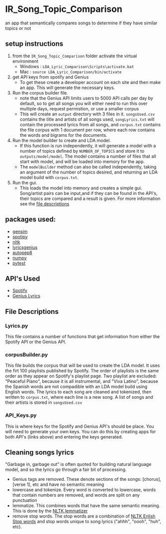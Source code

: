 # IR_Song_Topic_Comparison
an app that semantically compares songs to determine if they have similar topics or not

## setup instructions
1. from the `IR_Song_Topic_Comparison` folder activate the virtual environment
    -  Windows : `LDA_Lyric_Comparison\Scripts\activate.bat`
    -  Mac : `source LDA_Lyric_Comparison/bin/activate`
2. get API keys from spotify and Genius
    -  To get these create a developer account on each site and then make an app. This will generate the necessary keys.
3. Run the corpus builder file.
    -  note that the Genius API limits users to 5000 API calls per day by default, so to get all songs you will either need to run this over multiple days, request permistion, or use a smaller corpus
    -  This will create an `output` directory with 3 files in it. `songsUsed.csv` contains the title and artists of all songs used, `songLyrics.txt` will contain the processed lyrics from all songs, and `corpus.txt` contains the file corpus with 1 document per row, where each row contains the words and bigrams for the documents.
4. Run the model builder to create and LDA model. 
    -  If this function is run independently, it will generate a model with a number of topics defined by `NUMBER_OF_TOPICS` and store it to `outputs/model/model`. The model contains a number of files that all start with model, and will be loaded into memory for the app. 
    -  The `modelBuilder` method can also be called independently, taking an argument of the number of topics desired, and returning an LDA model build with `corpus.txt`.
5. Run the gui. 
    -  This loads the model into memory and creates a simple gui. Song/artist pairs can be input,and if they can be found in the API's, their topics are compared and a result is given. For more information see the [file descriptions](src/readme.md)

## packages used:
- [gensim](https://pypi.org/project/gensim/)
- [spotipy](https://pypi.org/project/spotipy/)
- [nltk](https://pypi.org/project/nltk/)
- [lyricsgenius](https://pypi.org/project/lyricsgenius/)
- [autopep8](https://pypi.org/project/autopep8/)
- [numpy](https://pypi.org/project/numpy/)
- [pytest](https://pypi.org/project/pytest/)

## API's Used
- [Spotify](https://developer.spotify.com/)
- [Genius Lyrics](https://docs.genius.com/)

## File Descriptions

### Lyrics.py
This file contains a number of functions that get information from either the Spotify API or the Genius API. 

### corpusBuilder.py
This file builds the corpus that will be used to create the LDA model. It uses the firt 100 playlists published by Spotify. The order of playlists is the same order as they appear on Spotify's playlist page. Two playlist are excluded: "Peaceful Piano", because it is all instrumental, and "Viva Latino", because the Spanish words are not compadible with an LDA model build using English words. The lyrics to each song are cleaned and tokenized, then written to `corpus.txt`, where each line is a new song. A list of songs and their artists is stored in `songsUsed.csv`

### API_Keys.py
This is where keys for the Spotify and Genius API's should be place. You will need to generate your own keys. You can do this by creating apps for both API's (links above) and entering the keys generated.


## Cleaning songs lyrics
"Garbage in, garbage out" is often quoted for building natural language model, and so the lyrics go through a fair bit of processing.
- Genius tags are removed. These denote sections of the songs: [chorus], [verse 1], etc and have no semantic meaning
- lowercase and tokenize. Every word is converted to lowercase, words that contain numbers are removed, and words are split on any punctuation
- lemmatize. This combines words that have the same semantic meaning. This is done by the [NLTK lemmatizer](http://www.nltk.org/api/nltk.stem.html#nltk.stem.wordnet.WordNetLemmatizer)
- remove stop words. The stop words are a combination of [NLTK Enlish Stop words](https://www.nltk.org/book/ch02.html) and stop words unique to song lyrics ("ahhh", "oooh", "huh", etc).
